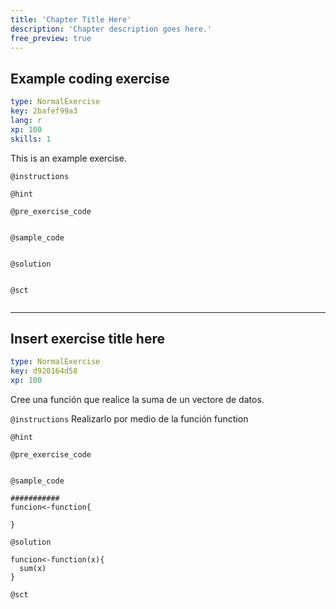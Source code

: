 ```yaml
---
title: 'Chapter Title Here'
description: 'Chapter description goes here.'
free_preview: true
---
```


## Example coding exercise

```yaml
type: NormalExercise
key: 2bafef99a3
lang: r
xp: 100
skills: 1
```

This is an example exercise.

`@instructions`


`@hint`


`@pre_exercise_code`
```{r}

```

`@sample_code`
```{r}

```

`@solution`
```{r}

```

`@sct`
```{r}

```

---

## Insert exercise title here

```yaml
type: NormalExercise
key: d920164d58
xp: 100
```

Cree una función que realice la suma de un vectore de datos. 		

`@instructions`
Realizarlo por medio de la función function

`@hint`


`@pre_exercise_code`
```{r}

```

`@sample_code`
```{r}
###########
funcion<-function{
  
}
```

`@solution`
```{r}
funcion<-function(x){
  sum(x)
}
```

`@sct`
```{r}

```
